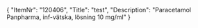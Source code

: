 {
  "ItemNr": "120406",
  "Title": "test",
  "Description": "Paracetamol Panpharma, inf-vätska, lösning 10 mg/ml"
}